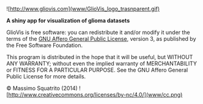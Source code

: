 ![http://www.gliovis.com](www/GlioVis_logo_trasnparent.gif)

**A shiny app for visualization of glioma datasets**   

GlioVis is free software: you can redistribute it and/or modify it under the terms of the [GNU Affero General Public License](http://opensource.org/licenses/GPL-3.0), version 3, as published by the Free Software Foundation.

This program is distributed in the hope that it will be useful, but WITHOUT ANY WARRANTY; without even the implied warranty of MERCHANTABILITY or FITNESS FOR A PARTICULAR PURPOSE. See the GNU Affero General Public License for more details.  

&copy; Massimo Squatrito (2014) ![http://www.creativecommons.org/licenses/by-nc/4.0/](www/cc.png)


